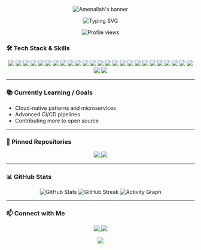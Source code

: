 <p align="center">
  <img src="https://capsule-render.vercel.app/api?type=waving&color=0:6e72fc,100:fc5c7d&height=180&section=header&text=Hi%20there,%20I'm%20Amenallah%20👋&fontSize=40&fontColor=ffffff" alt="Amenallah's banner"/>
</p>

<p align="center">
  <img src="https://readme-typing-svg.demolab.com?font=Fira+Code&size=25&pause=1000&color=6E72FC&center=true&vCenter=true&width=420&lines=Cloud+%26+DevOps+Student" alt="Typing SVG" />
</p>

<p align="center">
  <img src="https://komarev.com/ghpvc/?username=AM3NN&style=flat-square&color=blue" alt="Profile views"/>
</p>

### 🛠️ Tech Stack & Skills

<div align="center">

<!-- Languages -->
<img src="https://img.shields.io/badge/Java-007396?style=for-the-badge&logo=java&logoColor=white"/>
<img src="https://img.shields.io/badge/TypeScript-3178c6?style=for-the-badge&logo=typescript&logoColor=white"/>
<img src="https://img.shields.io/badge/Bash-4EAA25?style=for-the-badge&logo=gnubash&logoColor=white"/>
<img src="https://img.shields.io/badge/YAML-ffca28?style=for-the-badge&logo=yaml&logoColor=black"/>
<img src="https://img.shields.io/badge/SQL-003B57?style=for-the-badge&logo=postgresql&logoColor=white"/>

<!-- Frameworks -->
<img src="https://img.shields.io/badge/Spring_Boot-6DB33F?style=for-the-badge&logo=spring-boot&logoColor=white"/>
<img src="https://img.shields.io/badge/Angular-DD0031?style=for-the-badge&logo=angular&logoColor=white"/>
<img src="https://img.shields.io/badge/React-61DAFB?style=for-the-badge&logo=react&logoColor=black"/>
<img src="https://img.shields.io/badge/Flask-000000?style=for-the-badge&logo=flask&logoColor=white"/>
<img src="https://img.shields.io/badge/JUnit-25A162?style=for-the-badge&logo=junit5&logoColor=white"/>

<!-- DevOps -->
<img src="https://img.shields.io/badge/Docker-2496ED?style=for-the-badge&logo=docker&logoColor=white"/>
<img src="https://img.shields.io/badge/Kubernetes-326CE5?style=for-the-badge&logo=kubernetes&logoColor=white"/>
<img src="https://img.shields.io/badge/GitHub%20Actions-2088FF?style=for-the-badge&logo=github-actions&logoColor=white"/>
<img src="https://img.shields.io/badge/Helm-0F1689?style=for-the-badge&logo=helm&logoColor=white"/>
<img src="https://img.shields.io/badge/Ansible-EE0000?style=for-the-badge&logo=ansible&logoColor=white"/>

<!-- Infra -->
<img src="https://img.shields.io/badge/OpenStack-ED1944?style=for-the-badge&logo=openstack&logoColor=white"/>
<img src="https://img.shields.io/badge/Ubuntu%20Server-E95420?style=for-the-badge&logo=ubuntu&logoColor=white"/>
<img src="https://img.shields.io/badge/Flannel-1A1A1A?style=for-the-badge&logo=flannel&logoColor=white"/>
<img src="https://img.shields.io/badge/NGINX-009639?style=for-the-badge&logo=nginx&logoColor=white"/>

<!-- Monitoring -->
<img src="https://img.shields.io/badge/Prometheus-E6522C?style=for-the-badge&logo=prometheus&logoColor=white"/>
<img src="https://img.shields.io/badge/Grafana-F46800?style=for-the-badge&logo=grafana&logoColor=white"/>
<img src="https://img.shields.io/badge/Node%20Exporter-3C873A?style=for-the-badge&logo=prometheus&logoColor=white"/>

<!-- Databases -->
<img src="https://img.shields.io/badge/MySQL-4479A1?style=for-the-badge&logo=mysql&logoColor=white"/>
<img src="https://img.shields.io/badge/PostgreSQL-4169E1?style=for-the-badge&logo=postgresql&logoColor=white"/>
<img src="https://img.shields.io/badge/MongoDB-47A248?style=for-the-badge&logo=mongodb&logoColor=white"/>

<!-- Cloud/CI -->
<img src="https://img.shields.io/badge/Azure-0078D4?style=for-the-badge&logo=microsoft-azure&logoColor=white"/>
<img src="https://img.shields.io/badge/Local%20Clusters-6E72FC?style=for-the-badge"/>

</div>

---


### 📚 Currently Learning / Goals

- Cloud-native patterns and microservices
- Advanced CI/CD pipelines
- Contributing more to open source

---

### 📌 Pinned Repositories

<p align="center">
  <a href="https://github.com/mahdi-y/StudyBuddy">
    <img src="https://github-readme-stats.vercel.app/api/pin/?username=mahdi-y&repo=StudyBuddy&theme=radical"/>
  </a>
  <a href="https://github.com/AM3NN/shipping-application">
    <img src="https://github-readme-stats.vercel.app/api/pin/?username=AM3NN&repo=shipping-application&theme=radical"/>
  </a>
</p>

---

### 📊 GitHub Stats

<p align="center">
  <img src="https://github-readme-stats.vercel.app/api?username=AM3NN&show_icons=true&theme=radical&hide_border=true" alt="GitHub Stats"/>
  <img src="https://github-readme-streak-stats.herokuapp.com/?user=AM3NN&theme=radical&hide_border=true" alt="GitHub Streak"/>
  <img src="https://github-readme-activity-graph.vercel.app/graph?username=AM3NN&theme=rogue" alt="Activity Graph"/>
</p>

---

### 📫 Connect with Me

<p align="center">
  <a href="https://www.linkedin.com/in/amen-allah-laouini-81b14222a/">
    <img src="https://img.shields.io/badge/LinkedIn-%230077B5.svg?style=for-the-badge&logo=linkedin&logoColor=white"/>
  <a href="mailto:amenallah.laouini@esprit.tn">
    <img src="https://img.shields.io/badge/Email-D14836?style=for-the-badge&logo=gmail&logoColor=white"/>
  </a>
</p>

<p align="center">
  <img src="https://capsule-render.vercel.app/api?type=waving&color=0:6e72fc,100:fc5c7d&height=120&section=footer"/>
</p>
